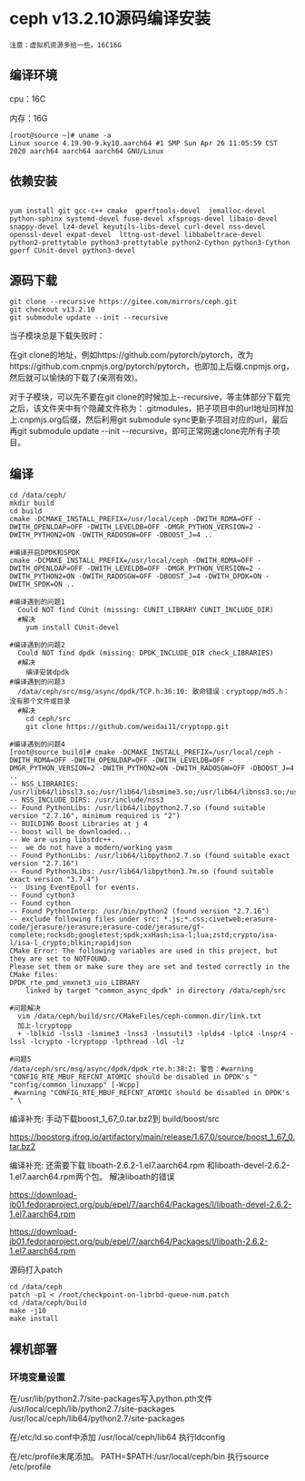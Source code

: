 # ceph v13.2.10源码编译安装

``注意：虚拟机资源多给一些。16C16G``

## 编译环境

cpu：16C

内存：16G

```shell
[root@source ~]# uname -a
Linux source 4.19.90-9.ky10.aarch64 #1 SMP Sun Apr 26 11:05:59 CST 2020 aarch64 aarch64 aarch64 GNU/Linux
```



## 依赖安装

```shell

yum install git gcc-c++ cmake  gperftools-devel  jemalloc-devel python-sphinx systemd-devel fuse-devel xfsprogs-devel libaio-devel snappy-devel lz4-devel keyutils-libs-devel curl-devel nss-devel openssl-devel expat-devel  lttng-ust-devel libbabeltrace-devel python2-prettytable python3-prettytable python2-Cython python3-Cython gperf CUnit-devel python3-devel

```

## 源码下载

```shell
git clone --recursive https://gitee.com/mirrors/ceph.git
git checkout v13.2.10
git submodule update --init --recursive
```

当子模块总是下载失败时：

在git clone的地址，例如https://github.com/pytorch/pytorch，改为https://github.com.cnpmjs.org/pytorch/pytorch，也即加上后缀.cnpmjs.org，然后就可以愉快的下载了(亲测有效)。

对于子模块，可以先不要在git clone的时候加上--recursive，等主体部分下载完之后，该文件夹中有个隐藏文件称为：.gitmodules，把子项目中的url地址同样加上.cnpmjs.org后缀，然后利用git submodule sync更新子项目对应的url，最后再git submodule update --init --recursive，即可正常网速clone完所有子项目。

## 编译

```shell
cd /data/ceph/
mkdir build
cd build
cmake -DCMAKE_INSTALL_PREFIX=/usr/local/ceph -DWITH_RDMA=OFF -DWITH_OPENLDAP=OFF -DWITH_LEVELDB=OFF -DMGR_PYTHON_VERSION=2 -DWITH_PYTHON2=ON -DWITH_RADOSGW=OFF -DBOOST_J=4 ..

```

```shell
#编译开启DPDK和SPDK
cmake -DCMAKE_INSTALL_PREFIX=/usr/local/ceph -DWITH_RDMA=OFF -DWITH_OPENLDAP=OFF -DWITH_LEVELDB=OFF -DMGR_PYTHON_VERSION=2 -DWITH_PYTHON2=ON -DWITH_RADOSGW=OFF -DBOOST_J=4 -DWITH_DPDK=ON -DWITH_SPDK=ON ..

#编译遇到的问题1
  Could NOT find CUnit (missing: CUNIT_LIBRARY CUNIT_INCLUDE_DIR)
  #解决
    yum install CUnit-devel

#编译遇到的问题2 
  Could NOT find dpdk (missing: DPDK_INCLUDE_DIR check_LIBRARIES)
  #解决
    编译安装dpdk
#编译遇到的问题3 
  /data/ceph/src/msg/async/dpdk/TCP.h:36:10: 致命错误：cryptopp/md5.h：没有那个文件或目录
  #解决 
    cd ceph/src
    git clone https://github.com/weidai11/cryptopp.git
    
#编译遇到的问题4
[root@source build]# cmake -DCMAKE_INSTALL_PREFIX=/usr/local/ceph -DWITH_RDMA=OFF -DWITH_OPENLDAP=OFF -DWITH_LEVELDB=OFF -DMGR_PYTHON_VERSION=2 -DWITH_PYTHON2=ON -DWITH_RADOSGW=OFF -DBOOST_J=4 ..
-- NSS_LIBRARIES: /usr/lib64/libssl3.so;/usr/lib64/libsmime3.so;/usr/lib64/libnss3.so;/usr/lib64/libnssutil3.so
-- NSS_INCLUDE_DIRS: /usr/include/nss3
-- Found PythonLibs: /usr/lib64/libpython2.7.so (found suitable version "2.7.16", minimum required is "2") 
-- BUILDING Boost Libraries at j 4
-- boost will be downloaded...
-- We are using libstdc++.
--  we do not have a modern/working yasm
-- Found PythonLibs: /usr/lib64/libpython2.7.so (found suitable exact version "2.7.16") 
-- Found Python3Libs: /usr/lib64/libpython3.7m.so (found suitable exact version "3.7.4") 
--  Using EventEpoll for events.
-- Found cython3
-- Found cython
-- Found PythonInterp: /usr/bin/python2 (found version "2.7.16") 
-- exclude following files under src: *.js;*.css;civetweb;erasure-code/jerasure/jerasure;erasure-code/jerasure/gf-complete;rocksdb;googletest;spdk;xxHash;isa-l;lua;zstd;crypto/isa-l/isa-l_crypto;blkin;rapidjson
CMake Error: The following variables are used in this project, but they are set to NOTFOUND.
Please set them or make sure they are set and tested correctly in the CMake files:
DPDK_rte_pmd_vmxnet3_uio_LIBRARY
    linked by target "common_async_dpdk" in directory /data/ceph/src

#问题解决
  vim /data/ceph/build/src/CMakeFiles/ceph-common.dir/link.txt
  加上-lcryptopp
  + -lblkid -lssl3 -lsmime3 -lnss3 -lnssutil3 -lplds4 -lplc4 -lnspr4 -lssl -lcrypto -lcryptopp -lpthread -ldl -lz
  
#问题5
/data/ceph/src/msg/async/dpdk/dpdk_rte.h:38:2: 警告：#warning "CONFIG_RTE_MBUF_REFCNT_ATOMIC should be disabled in DPDK's " "config/common_linuxapp" [-Wcpp]
 #warning "CONFIG_RTE_MBUF_REFCNT_ATOMIC should be disabled in DPDK's " \

```



编译补充: 手动下载boost_1_67_0.tar.bz2到
build/boost/src

https://boostorg.jfrog.io/artifactory/main/release/1.67.0/source/boost_1_67_0.tar.bz2

编译补充: 还需要下载
liboath-2.6.2-1.el7.aarch64.rpm  和liboath-devel-2.6.2-1.el7.aarch64.rpm两个包。 解决liboath的错误

https://download-ib01.fedoraproject.org/pub/epel/7/aarch64/Packages/l/liboath-devel-2.6.2-1.el7.aarch64.rpm

https://download-ib01.fedoraproject.org/pub/epel/7/aarch64/Packages/l/liboath-2.6.2-1.el7.aarch64.rpm

源码打入patch

```shell
cd /data/ceph
patch -p1 < /root/checkpoint-on-librbd-queue-num.patch
cd /data/ceph/build
make -j10
make install
```

## 裸机部署

### 环境变量设置

在/usr/lib/python2.7/site-packages写入python.pth文件
/usr/local/ceph/lib/python2.7/site-packages
/usr/local/ceph/lib64/python2.7/site-packages

在/etc/ld.so.conf中添加
/usr/local/ceph/lib64
执行ldconfig

在/etc/profile末尾添加。
PATH=$PATH:/usr/local/ceph/bin
执行source /etc/profile



